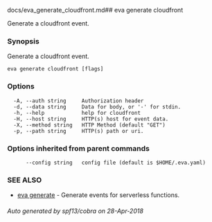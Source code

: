 docs/eva_generate_cloudfront.md## eva generate cloudfront

Generate a cloudfront event.

### Synopsis

Generate a cloudfront event.

```
eva generate cloudfront [flags]
```

### Options

```
  -A, --auth string     Authorization header
  -d, --data string     Data for body, or '-' for stdin.
  -h, --help            help for cloudfront
  -H, --host string     HTTP(s) host for event data.
  -X, --method string   HTTP Method (default "GET")
  -p, --path string     HTTP(s) path or uri.
```

### Options inherited from parent commands

```
      --config string   config file (default is $HOME/.eva.yaml)
```

### SEE ALSO

* [eva generate](eva_generate.md)	 - Generate events for serverless functions.

###### Auto generated by spf13/cobra on 28-Apr-2018
